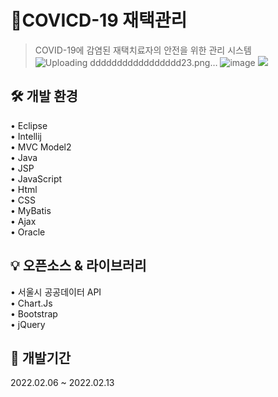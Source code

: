 # 📌COVICD-19 재택관리
> COVID-19에 감염된 재택치료자의 안전을 위한 관리 시스템
![Uploading ddddddddddddddddd23.png…]()
![image](files/Users/GDYCOM/Desktop/ddddddddddddddddd23.png)
![](../header.png)

## 🛠 개발 환경

• Eclipse  
• Intellij  
• MVC Model2  
• Java  
• JSP  
• JavaScript  
• Html  
• CSS  
• MyBatis  
• Ajax  
• Oracle  

## 💡 오픈소스 & 라이브러리

• 서울시 공공데이터 API  
• Chart.Js  
• Bootstrap  
• jQuery

## 📆 개발기간

2022.02.06 ~ 2022.02.13
